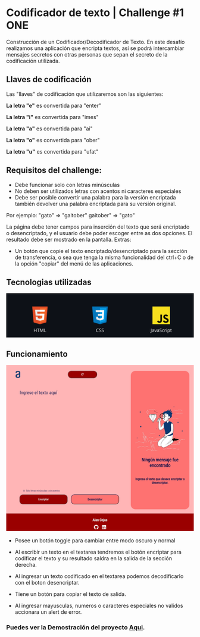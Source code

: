 # Codificador de texto | Challenge #1 ONE
Construcción de un Codificador/Decodificador de Texto.
En este desafío realizamos una aplicación que encripta textos, así se podrá intercambiar mensajes secretos con otras personas que sepan el secreto de la codificación utilizada.

## Llaves de codificación
Las "llaves" de codificación que utilizaremos son las siguientes:

**La letra "e"** es convertida para "enter"

**La letra "i"** es convertida para "imes"

**La letra "a"** es convertida para "ai"

**La letra "o"** es convertida para "ober"

**La letra "u"** es convertida para "ufat"

## Requisitos del challenge:
- Debe funcionar solo con letras minúsculas
- No deben ser utilizados letras con acentos ni caracteres especiales
- Debe ser posible convertir una palabra para la versión encriptada también devolver una palabra encriptada para su versión original.

Por ejemplo:
"gato" => "gaitober"
gaitober" => "gato"

La página debe tener campos para
inserción del texto que será encriptado o desencriptado, y el usuario debe poder escoger entre as dos opciones.
El resultado debe ser mostrado en la pantalla.
Extras:
- Un botón que copie el texto encriptado/desencriptado para la sección de transferencia, o sea que tenga la misma funcionalidad del ctrl+C o de la opción "copiar" del menú de las aplicaciones.

## Tecnologias utilizadas
<p align="center">
  <img src="./assets/readme/tecnologias-utilizadas.png" alt="imagen de tecnologías utilizadas (HTML-CSS-JavaScript)">
</p>

## Funcionamiento
<p align="center">
  <img src="./assets/readme/screen-codificador.jpg" alt="Screenshot del proyecto funcionando">
</p>

- Posee un botón toggle para cambiar entre modo oscuro y normal

- Al escribir un texto en el textarea tendremos el botón encriptar para codificar el texto y su resultado saldra en la salida de la sección derecha.

- Al ingresar un texto codificado en el textarea podemos decodificarlo con el boton desencriptar.

- Tiene un botón para copiar el texto de salida.

- Al ingresar mayusculas, numeros o caracteres especiales no validos accionara un alert de error.

### **Puedes ver la Demostración del proyecto [Aqui](https://alandcejas01.github.io/challenge1-ONE-Codificador/).**
